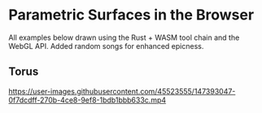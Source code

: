 # Parametric Surfaces in the Browser

All examples below drawn using the Rust + WASM tool chain and the WebGL API. Added random songs for enhanced epicness.

## Torus

https://user-images.githubusercontent.com/45523555/147393047-0f7dcdff-270b-4ce8-9ef8-1bdb1bbb633c.mp4
